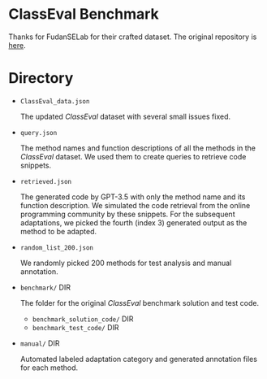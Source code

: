 # ClassEval Benchmark

Thanks for FudanSELab for their crafted dataset. The original repository is [here](https://github.com/FudanSELab/ClassEval).

# Directory

- `ClassEval_data.json`

  The updated *ClassEval* dataset with several small issues fixed.

- `query.json`

  The method names and function descriptions of all the methods in the *ClassEval* dataset. We used them to create queries to retrieve code snippets.

- `retrieved.json`

  The generated code by GPT-3.5 with only the method name and its function description. We simulated the code retrieval from the online programming community by these snippets. For the subsequent adaptations, we picked the fourth (index 3) generated output as the method to be adapted.

- `random_list_200.json`

  We randomly picked 200 methods for test analysis and manual annotation.

- `benchmark/` DIR

  The folder for the original *ClassEval* benchmark solution and test code.

  - `benchmark_solution_code/` DIR
  - `benchmark_test_code/` DIR

- `manual/` DIR

  Automated labeled adaptation category and generated annotation files for each method.